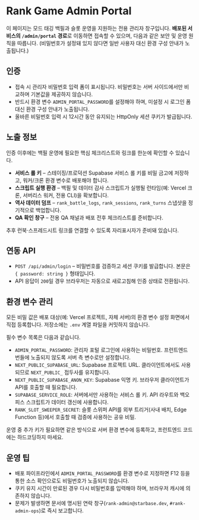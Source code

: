 # Rank Game Admin Portal

이 페이지는 모드 태깅 백필과 슬롯 운영을 지원하는 전용 관리자 창구입니다. **배포된 서비스의 `/admin/portal` 경로**로 이동하면 접속할 수 있으며, 다음과 같은 보안 및 운영 원칙을 따릅니다. (비밀번호가 설정돼 있지 않다면 일반 사용자 대신 환경 구성 안내가 노출됩니다.)

## 인증

- 접속 시 관리자 비밀번호 입력 폼이 표시됩니다. 비밀번호는 서버 사이드에서만 비교하며 기본값을 제공하지 않습니다.
- 반드시 환경 변수 `ADMIN_PORTAL_PASSWORD`를 설정해야 하며, 미설정 시 로그인 폼 대신 환경 구성 안내가 노출됩니다.
- 올바른 비밀번호 입력 시 12시간 동안 유지되는 HttpOnly 세션 쿠키가 발급됩니다.

## 노출 정보

인증 이후에는 백필 운영에 필요한 핵심 체크리스트와 링크를 한눈에 확인할 수 있습니다.

- **서비스 롤 키** – 스테이징/프로덕션 Supabase 서비스 롤 키를 비밀 금고에 저장하고, 워커/크론 환경 변수로 배포해야 합니다.
- **스크립트 실행 환경** – 백필 및 데이터 감사 스크립트가 실행될 런타임(예: Vercel 크론, 서버리스 워커, 전용 CLI)을 확보합니다.
- **역사 데이터 덤프** – `rank_battle_logs`, `rank_sessions`, `rank_turns` 스냅샷을 정기적으로 백업합니다.
- **QA 확인 창구** – 전용 QA 채널과 배포 전후 체크리스트를 준비합니다.

추후 런북·스프레드시트 링크를 연결할 수 있도록 자리표시자가 준비돼 있습니다.

## 연동 API

- `POST /api/admin/login` – 비밀번호를 검증하고 세션 쿠키를 발급합니다. 본문은 `{ password: string }` 형태입니다.
- API 응답이 `200`일 경우 브라우저는 자동으로 새로고침해 인증 상태로 전환됩니다.

## 환경 변수 관리

모든 비밀 값은 배포 대상(예: Vercel 프로젝트, 자체 서버)의 환경 변수 설정 화면에서 직접 등록합니다. 저장소에는 `.env` 계열 파일을 커밋하지 않습니다.

필수 변수 목록은 다음과 같습니다.

- `ADMIN_PORTAL_PASSWORD`: 관리자 포털 로그인에 사용하는 비밀번호. 프런트엔드 번들에 노출되지 않도록 서버 측 변수로만 설정합니다.
- `NEXT_PUBLIC_SUPABASE_URL`: Supabase 프로젝트 URL. 클라이언트에서도 사용되므로 `NEXT_PUBLIC_` 접두사를 유지합니다.
- `NEXT_PUBLIC_SUPABASE_ANON_KEY`: Supabase 익명 키. 브라우저 클라이언트가 API를 호출할 때 필요합니다.
- `SUPABASE_SERVICE_ROLE`: 서버에서만 사용하는 서비스 롤 키. API 라우트와 백오피스 스크립트가 데이터 갱신에 사용합니다.
- `RANK_SLOT_SWEEPER_SECRET`: 슬롯 스위퍼 API를 외부 트리거(사내 배치, Edge Function 등)에서 호출할 때 검증에 사용하는 공유 비밀.

운영 중 추가 키가 필요하면 같은 방식으로 서버 환경 변수에 등록하고, 프런트엔드 코드에는 하드코딩하지 마세요.

## 운영 팁

- 배포 파이프라인에서 `ADMIN_PORTAL_PASSWORD`를 환경 변수로 지정하면 F12 등을 통한 소스 확인으로도 비밀번호가 노출되지 않습니다.
- 쿠키 유지 시간이 만료된 경우 다시 비밀번호를 입력해야 하며, 브라우저 캐시에 의존하지 않습니다.
- 문제가 발생하면 문서에 명시된 연락 창구(`rank-admin@starbase.dev`, `#rank-admin-ops`)로 즉시 보고합니다.
